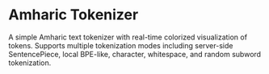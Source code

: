 # Amharic Tokenizer

A simple Amharic text tokenizer with real-time colorized visualization of tokens. Supports multiple tokenization modes including server-side SentencePiece, local BPE-like, character, whitespace, and random subword tokenization.

